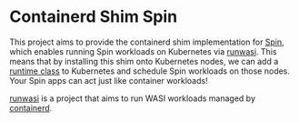 # Containerd Shim Spin

This project aims to provide the containerd shim implementation for [Spin](https://developer.fermyon.com/spin), which enables running Spin workloads on Kubernetes via [runwasi](https://github.com/deislabs/runwasi). This means that by installing this shim onto Kubernetes nodes, we can add a [runtime class](https://kubernetes.io/docs/concepts/containers/runtime-class/) to Kubernetes and schedule Spin workloads on those nodes. Your Spin apps can act just like container workloads!

[runwasi](https://github.com/deislabs/runwasi) is a project that aims to run WASI workloads managed by [containerd](https://containerd.io/).
